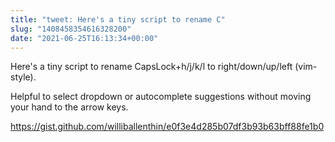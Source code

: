 ```yaml
---
title: "tweet: Here's a tiny script to rename C"
slug: "1408458354616328200"
date: "2021-06-25T16:13:34+00:00"
---
```

Here's a tiny script to rename CapsLock+h/j/k/l to right/down/up/left (vim-style).

Helpful to select dropdown or autocomplete suggestions without moving your hand to the arrow keys.

https://gist.github.com/williballenthin/e0f3e4d285b07df3b93b63bff88fe1b0